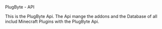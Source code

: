PlugByte - API

This is the PlugByte Api. The Api mange the addons and the Database of all includ Minecraft Plugins with the PlugByte Api.
